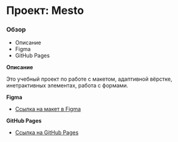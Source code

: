 # Проект: Mesto

### Обзор
* Описание
* Figma
* GitHub Pages

**Описание**

Это учебный проект по работе с макетом, адаптивной вёрстке, инетрактивных элементах, работа с формами.

**Figma**

* [Ссылка на макет в Figma](https://www.figma.com/file/2cn9N9jSkmxD84oJik7xL7/JavaScript.-Sprint-4?node-id=0%3A1)

**GitHub Pages**

* [Ссылка на GitHub Pages](https://akosobutskaya.github.io/mesto-project/)
